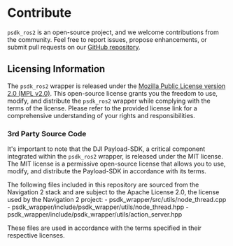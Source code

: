 # Contribute

`psdk_ros2` is an open-source project, and we welcome contributions from the community. Feel free to report issues, propose enhancements, or submit pull requests on our [GitHub repository](https://github.com/umdlife/psdk_ros2.git). 

## Licensing Information

The `psdk_ros2` wrapper is released under the [Mozilla Public License version 2.0 (MPL v2.0)](https://github.com/umdlife/psdk_ros2/blob/main/LICENSE.md). This open-source license grants you the freedom to use, modify, and distribute the `psdk_ros2` wrapper while complying with the terms of the license. Please refer to the provided license link for a comprehensive understanding of your rights and responsibilities.

### 3rd Party Source Code

It's important to note that the DJI Payload-SDK, a critical component integrated within the `psdk_ros2` wrapper, is released under the MIT license. The MIT license is a permissive open-source license that allows you to use, modify, and distribute the Payload-SDK in accordance with its terms.

The following files included in this repository are sourced from the Navigation 2 stack and are subject to the Apache License 2.0, the license used by the Navigation 2 project:
    - psdk_wrapper/src/utils/node_thread.cpp
    - psdk_wrapper/include/psdk_wrapper/utils/node_thread.hpp
    - psdk_wrapper/include/psdk_wrapper/utils/action_server.hpp

These files are used in accordance with the terms specified in their respective licenses.
